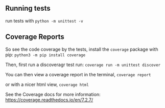 
## Running tests
run tests with 
`python -m unittest -v`

## Coverage Reports
So see the code coverage by the tests, install the `coverage` package with pip:
`python3 -m pip install coverage`

Then, first run a discoveragr test run:
`coverage run -m unittest discover`

You can then view a coverage report in the terminal,
`coverage report`

or with a nicer html view,
`coverage html`

See the Coverage docs for more information: https://coverage.readthedocs.io/en/7.2.7/